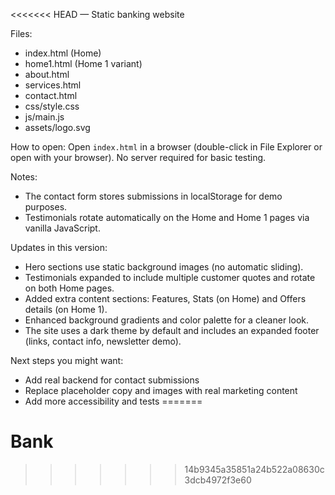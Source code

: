 <<<<<<< HEAD
 — Static banking website

Files:
- index.html (Home)
- home1.html (Home 1 variant)
- about.html
- services.html
- contact.html
- css/style.css
- js/main.js
- assets/logo.svg

How to open:
Open `index.html` in a browser (double-click in File Explorer or open with your browser). No server required for basic testing.

Notes:
- The contact form stores submissions in localStorage for demo purposes.
- Testimonials rotate automatically on the Home and Home 1 pages via vanilla JavaScript.

Updates in this version:
- Hero sections use static background images (no automatic sliding).
- Testimonials expanded to include multiple customer quotes and rotate on both Home pages.
- Added extra content sections: Features, Stats (on Home) and Offers details (on Home 1).
- Enhanced background gradients and color palette for a cleaner look.
- The site uses a dark theme by default and includes an expanded footer (links, contact info, newsletter demo).

Next steps you might want:
- Add real backend for contact submissions
- Replace placeholder copy and images with real marketing content
- Add more accessibility and tests
=======
# Bank
>>>>>>> 14b9345a35851a24b522a08630c3dcb4972f3e60
